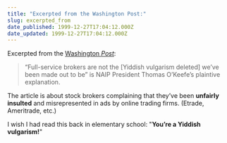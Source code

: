 ```yaml
---
title: "Excerpted from the Washington Post:"
slug: excerpted_from
date_published: 1999-12-27T17:04:12.000Z
date_updated: 1999-12-27T17:04:12.000Z
---
```


Excerpted from the [Washington *Post*](http://www.washingtonpost.com/wp-srv/WPlate/1999-12/26/149l-122699-idx.html):

> “Full-service brokers are not the [Yiddish vulgarism deleted] we’ve been made out to be” is NAIP President Thomas O’Keefe’s plaintive explanation.

The article is about stock brokers complaining that they’ve been **unfairly insulted** and misrepresented in ads by online trading firms. (Etrade, Ameritrade, etc.)

I wish I had read this back in elementary school: "**You’re a Yiddish vulgarism!**"
